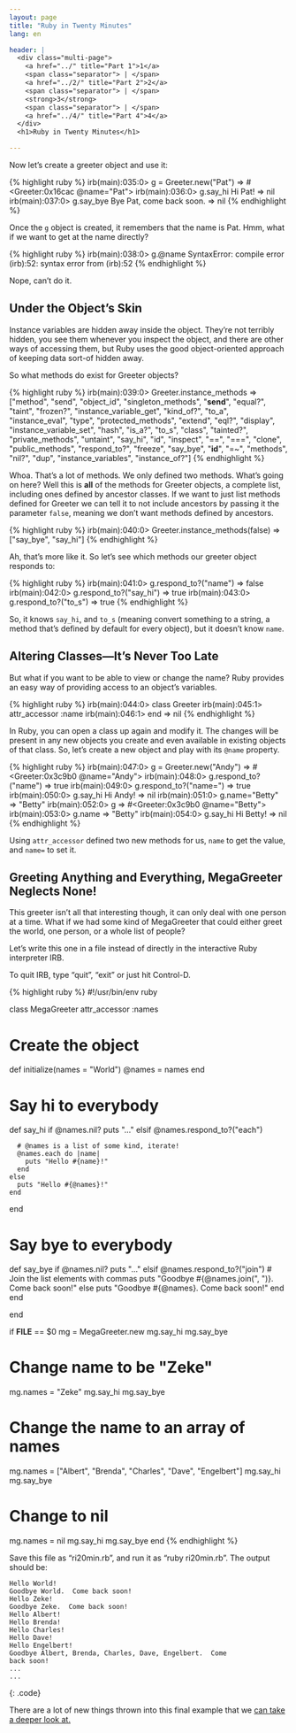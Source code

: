 ```yaml
---
layout: page
title: "Ruby in Twenty Minutes"
lang: en

header: |
  <div class="multi-page">
    <a href="../" title="Part 1">1</a>
    <span class="separator"> | </span>
    <a href="../2/" title="Part 2">2</a>
    <span class="separator"> | </span>
    <strong>3</strong>
    <span class="separator"> | </span>
    <a href="../4/" title="Part 4">4</a>
  </div>
  <h1>Ruby in Twenty Minutes</h1>

---
```


Now let’s create a greeter object and use it:

{% highlight ruby %}
irb(main):035:0> g = Greeter.new("Pat")
=> #<Greeter:0x16cac @name="Pat">
irb(main):036:0> g.say_hi
Hi Pat!
=> nil
irb(main):037:0> g.say_bye
Bye Pat, come back soon.
=> nil
{% endhighlight %}

Once the `g` object is created, it remembers that the name is Pat. Hmm,
what if we want to get at the name directly?

{% highlight ruby %}
irb(main):038:0> g.@name
SyntaxError: compile error
(irb):52: syntax error
        from (irb):52
{% endhighlight %}

Nope, can’t do it.

## Under the Object’s Skin

Instance variables are hidden away inside the object. They’re not
terribly hidden, you see them whenever you inspect the object, and there
are other ways of accessing them, but Ruby uses the good object-oriented
approach of keeping data sort-of hidden away.

So what methods do exist for Greeter objects?

{% highlight ruby %}
irb(main):039:0> Greeter.instance_methods
=> ["method", "send", "object_id", "singleton_methods",
    "__send__", "equal?", "taint", "frozen?",
    "instance_variable_get", "kind_of?", "to_a",
    "instance_eval", "type", "protected_methods", "extend",
    "eql?", "display", "instance_variable_set", "hash",
    "is_a?", "to_s", "class", "tainted?", "private_methods",
    "untaint", "say_hi", "id", "inspect", "==", "===",
    "clone", "public_methods", "respond_to?", "freeze",
    "say_bye", "__id__", "=~", "methods", "nil?", "dup",
    "instance_variables", "instance_of?"]
{% endhighlight %}

Whoa. That’s a lot of methods. We only defined two methods. What’s going
on here? Well this is **all** of the methods for Greeter objects, a
complete list, including ones defined by ancestor classes. If we want to
just list methods defined for Greeter we can tell it to not include
ancestors by passing it the parameter `false`, meaning we don’t want
methods defined by ancestors.

{% highlight ruby %}
irb(main):040:0> Greeter.instance_methods(false)
=> ["say_bye", "say_hi"]
{% endhighlight %}

Ah, that’s more like it. So let’s see which methods our greeter object
responds to:

{% highlight ruby %}
irb(main):041:0> g.respond_to?("name")
=> false
irb(main):042:0> g.respond_to?("say_hi")
=> true
irb(main):043:0> g.respond_to?("to_s")
=> true
{% endhighlight %}

So, it knows `say_hi`, and `to_s` (meaning convert something to a
string, a method that’s defined by default for every object), but it
doesn’t know `name`.

## Altering Classes—It’s Never Too Late

But what if you want to be able to view or change the name? Ruby
provides an easy way of providing access to an object’s variables.

{% highlight ruby %}
irb(main):044:0> class Greeter
irb(main):045:1>   attr_accessor :name
irb(main):046:1> end
=> nil
{% endhighlight %}

In Ruby, you can open a class up again and modify it. The changes will
be present in any new objects you create and even available in existing
objects of that class. So, let’s create a new object and play with its
`@name` property.

{% highlight ruby %}
irb(main):047:0> g = Greeter.new("Andy")
=> #<Greeter:0x3c9b0 @name="Andy">
irb(main):048:0> g.respond_to?("name")
=> true
irb(main):049:0> g.respond_to?("name=")
=> true
irb(main):050:0> g.say_hi
Hi Andy!
=> nil
irb(main):051:0> g.name="Betty"
=> "Betty"
irb(main):052:0> g
=> #<Greeter:0x3c9b0 @name="Betty">
irb(main):053:0> g.name
=> "Betty"
irb(main):054:0> g.say_hi
Hi Betty!
=> nil
{% endhighlight %}

Using `attr_accessor` defined two new methods for us, `name` to get the
value, and `name=` to set it.

## Greeting Anything and Everything, MegaGreeter Neglects None!

This greeter isn’t all that interesting though, it can only deal with
one person at a time. What if we had some kind of MegaGreeter that could
either greet the world, one person, or a whole list of people?

Let’s write this one in a file instead of directly in the interactive
Ruby interpreter IRB.

To quit IRB, type “quit”, “exit” or just hit Control-D.

{% highlight ruby %}
#!/usr/bin/env ruby

class MegaGreeter
  attr_accessor :names

  # Create the object
  def initialize(names = "World")
    @names = names
  end

  # Say hi to everybody
  def say_hi
    if @names.nil?
      puts "..."
    elsif @names.respond_to?("each")

      # @names is a list of some kind, iterate!
      @names.each do |name|
        puts "Hello #{name}!"
      end
    else
      puts "Hello #{@names}!"
    end
  end

  # Say bye to everybody
  def say_bye
    if @names.nil?
      puts "..."
    elsif @names.respond_to?("join")
      # Join the list elements with commas
      puts "Goodbye #{@names.join(", ")}.  Come back soon!"
    else
      puts "Goodbye #{@names}.  Come back soon!"
    end
  end

end


if __FILE__ == $0
  mg = MegaGreeter.new
  mg.say_hi
  mg.say_bye

  # Change name to be "Zeke"
  mg.names = "Zeke"
  mg.say_hi
  mg.say_bye

  # Change the name to an array of names
  mg.names = ["Albert", "Brenda", "Charles",
    "Dave", "Engelbert"]
  mg.say_hi
  mg.say_bye

  # Change to nil
  mg.names = nil
  mg.say_hi
  mg.say_bye
end
{% endhighlight %}

Save this file as “ri20min.rb”, and run it as “ruby ri20min.rb”. The
output should be:

    Hello World!
    Goodbye World.  Come back soon!
    Hello Zeke!
    Goodbye Zeke.  Come back soon!
    Hello Albert!
    Hello Brenda!
    Hello Charles!
    Hello Dave!
    Hello Engelbert!
    Goodbye Albert, Brenda, Charles, Dave, Engelbert.  Come
    back soon!
    ...
    ...
{: .code}

There are a lot of new things thrown into this final example that we
[can take a deeper look at.](../4/)

